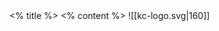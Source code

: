 <!-- slide bg="white" -->
<grid drag="50 100" drop="0 0" align="center" bg="#f4f0ec">
<% title %>  <!-- element style="color: #0887AE;font-weight: bold;" -->
</grid>

<grid drag="50 100" drop="50 0" align="left">
<% content %>
</grid>

<grid drag="250px 50px" drop="bottomright" align="bottom">
![[kc-logo.svg|160]] <!-- element style="opacity:.5" -->
</grid>
